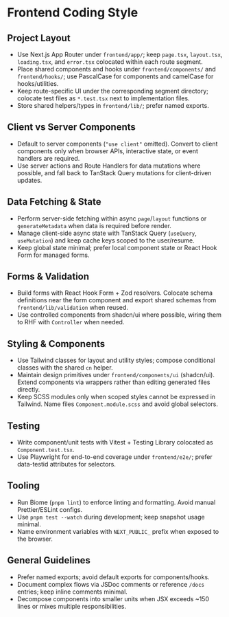 # Frontend Coding Style

## Project Layout

- Use Next.js App Router under `frontend/app/`; keep `page.tsx`, `layout.tsx`, `loading.tsx`, and `error.tsx` colocated within each route segment.
- Place shared components and hooks under `frontend/components/` and `frontend/hooks/`; use PascalCase for components and camelCase for hooks/utilities.
- Keep route-specific UI under the corresponding segment directory; colocate test files as `*.test.tsx` next to implementation files.
- Store shared helpers/types in `frontend/lib/`; prefer named exports.

## Client vs Server Components

- Default to server components (`"use client"` omitted). Convert to client components only when browser APIs, interactive state, or event handlers are required.
- Use server actions and Route Handlers for data mutations where possible, and fall back to TanStack Query mutations for client-driven updates.

## Data Fetching & State

- Perform server-side fetching within async `page`/`layout` functions or `generateMetadata` when data is required before render.
- Manage client-side async state with TanStack Query (`useQuery`, `useMutation`) and keep cache keys scoped to the user/resume.
- Keep global state minimal; prefer local component state or React Hook Form for managed forms.

## Forms & Validation

- Build forms with React Hook Form + Zod resolvers. Colocate schema definitions near the form component and export shared schemas from `frontend/lib/validation` when reused.
- Use controlled components from shadcn/ui where possible, wiring them to RHF with `Controller` when needed.

## Styling & Components

- Use Tailwind classes for layout and utility styles; compose conditional classes with the shared `cn` helper.
- Maintain design primitives under `frontend/components/ui` (shadcn/ui). Extend components via wrappers rather than editing generated files directly.
- Keep SCSS modules only when scoped styles cannot be expressed in Tailwind. Name files `Component.module.scss` and avoid global selectors.

## Testing

- Write component/unit tests with Vitest + Testing Library colocated as `Component.test.tsx`.
- Use Playwright for end-to-end coverage under `frontend/e2e/`; prefer data-testid attributes for selectors.

## Tooling

- Run Biome (`pnpm lint`) to enforce linting and formatting. Avoid manual Prettier/ESLint configs.
- Use `pnpm test --watch` during development; keep snapshot usage minimal.
- Name environment variables with `NEXT_PUBLIC_` prefix when exposed to the browser.

## General Guidelines

- Prefer named exports; avoid default exports for components/hooks.
- Document complex flows via JSDoc comments or reference `/docs` entries; keep inline comments minimal.
- Decompose components into smaller units when JSX exceeds ~150 lines or mixes multiple responsibilities.

